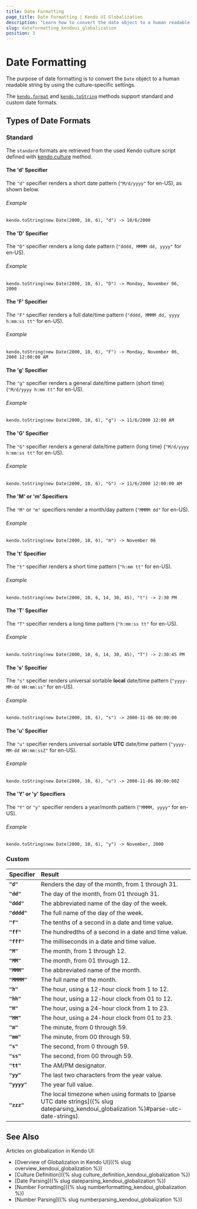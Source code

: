 ```yaml
---
title: Date Formatting
page_title: Date Formatting | Kendo UI Globalization
description: "Learn how to convert the date object to a human readable string, and support standard and custom date formats in Kendo UI."
slug: dateformatting_kendoui_globalization
position: 3
---
```


# Date Formatting

The purpose of date formatting is to convert the `Date` object to a human readable string by using the culture-specific settings.

The [`kendo.format`](/api/javascript/kendo#format) and [`kendo.toString`](/api/javascript/kendo#tostring) methods support standard and custom date formats.

## Types of Date Formats

### Standard

The `standard` formats are retrieved from the used Kendo culture script defined with [kendo.culture](/api/javascript/kendo#methods-culture) method.

#### The 'd' Specifier

The `"d"` specifier renders a short date pattern (`"M/d/yyyy"` for en-US), as shown below.

###### Example

    kendo.toString(new Date(2000, 10, 6), "d") -> 10/6/2000

#### The 'D' Specifier

The `"D"` specifier renders a long date pattern (`"dddd, MMMM dd, yyyy"` for en-US).

###### Example

    kendo.toString(new Date(2000, 10, 6), "D") -> Monday, November 06, 2000

#### The 'F' Specifier

The `"F"` specifier renders a full date/time pattern (`"dddd, MMMM dd, yyyy h:mm:ss tt"` for en-US).

###### Example

    kendo.toString(new Date(2000, 10, 6), "F") -> Monday, November 06, 2000 12:00:00 AM

#### The 'g' Specifier

The `"g"` specifier renders a general date/time pattern (short time) (`"M/d/yyyy h:mm tt"` for en-US).

###### Example

    kendo.toString(new Date(2000, 10, 6), "g") -> 11/6/2000 12:00 AM

#### The 'G' Specifier

The `"G"` specifier renders a general date/time pattern (long time) (`"M/d/yyyy h:mm:ss tt"` for en-US).

###### Example

    kendo.toString(new Date(2000, 10, 6), "G") -> 11/6/2000 12:00:00 AM

#### The 'M' or 'm' Specifiers

The `"M"` or `"m"` specifiers render a month/day pattern (`"MMMM dd"` for en-US).

###### Example

    kendo.toString(new Date(2000, 10, 6), "m") -> November 06

#### The 't' Specifier

The `"t"` specifier renders a short time pattern (`"h:mm tt"` for en-US).

###### Example

    kendo.toString(new Date(2000, 10, 6, 14, 30, 45), "t") -> 2:30 PM

#### The 'T' Specifier

The `"T"` specifier renders a long time pattern (`"h:mm:ss tt"` for en-US).

###### Example

    kendo.toString(new Date(2000, 10, 6, 14, 30, 45), "T") -> 2:30:45 PM

#### The 's' Specifier

The `"s"` specifier renders universal sortable **local** date/time pattern (`"yyyy-MM-dd HH:mm:ss"` for en-US).

###### Example

    kendo.toString(new Date(2000, 10, 6), "s") -> 2000-11-06 00:00:00

#### The 'u' Specifier

The `"u"` specifier renders universal sortable **UTC** date/time pattern (`"yyyy-MM-dd HH:mm:ssZ"` for en-US).

###### Example

    kendo.toString(new Date(2000, 10, 6), "u") -> 2000-11-06 00:00:00Z

#### The 'Y' or 'y' Specifiers

The `"Y"` or `"y"` specifier renders a year/month pattern (`"MMMM, yyyy"` for en-US).

###### Example

    kendo.toString(new Date(2000, 10, 6), "y") -> November, 2000

### Custom

| Specifier     | Result  |
|:---           |:---     |
| **`"d"`**     | Renders the day of the month, from 1 through 31.|
| **`"dd"`**    | The day of the month, from 01 through 31.|
| **`"ddd"`**   | The abbreviated name of the day of the week.
| **`"dddd"`**  | The full name of the day of the week.
| **`"f"`**     | The tenths of a second in a date and time value.
| **`"ff"`**    | The hundredths of a second in a date and time value.
| **`"fff"`**   | The milliseconds in a date and time value.
| **`"M"`**     | The month, from 1 through 12.
| **`"MM"`**    | The month, from 01 through 12.
| **`"MMM"`**   | The abbreviated name of the month.
| **`"MMMM"`**  | The full name of the month.
| **`"h"`**     | The hour, using a 12-hour clock from 1 to 12.
| **`"hh"`**    | The hour, using a 12-hour clock from 01 to 12.
| **`"H"`**     | The hour, using a 24-hour clock from 1 to 23.
| **`"HH"`**    | The hour, using a 24-hour clock from 01 to 23.
| **`"m"`**     | The minute, from 0 through 59.
| **`"mm"`**    | The minute, from 00 through 59.
| **`"s"`**     | The second, from 0 through 59.
| **`"ss"`**    | The second, from 00 through 59.
| **`"tt"`**    | The AM/PM designator.
| **`"yy"`**    | The last two characters from the year value.
| **`"yyyy"`**  | The year full value.
| **`"zzz"`**   | The local timezone when using formats to [parse UTC date strings]({% slug dateparsing_kendoui_globalization %}#parse-utc-date-strings).

## See Also

Articles on globalization in Kendo UI:

* [Overview of Globalization in Kendo UI]({% slug overview_kendoui_globalization %})
* [Culture Definition]({% slug culture_definition_kendoui_globalization %})
* [Date Parsing]({% slug dateparsing_kendoui_globalization %})
* [Number Formatting]({% slug numberformatting_kendoui_globalization %})
* [Number Parsing]({% slug numberparsing_kendoui_globalization %})
